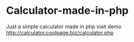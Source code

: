 # Calculator-made-in-php
Just a simple calculator made in php visit demo http://calculator.coolpage.biz/calculator.php

